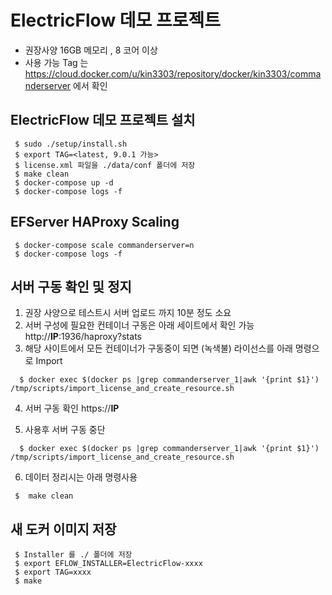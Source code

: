 # ElectricFlow 데모 프로젝트

- 권장사양 16GB 메모리 , 8 코어 이상
- 사용 가능 Tag 는 https://cloud.docker.com/u/kin3303/repository/docker/kin3303/commanderserver 에서 확인

## ElectricFlow 데모 프로젝트 설치

```console
 $ sudo ./setup/install.sh
 $ export TAG=<latest, 9.0.1 가능>
 $ license.xml 파일을 ./data/conf 폴더에 저장
 $ make clean
 $ docker-compose up -d
 $ docker-compose logs -f
```

## EFServer HAProxy Scaling 

```console
 $ docker-compose scale commanderserver=n
 $ docker-compose logs -f
```

## 서버 구동 확인 및 정지

1. 권장 사양으로 테스트시 서버 업로드 까지 10분 정도 소요
2. 서버 구성에 필요한 컨테이너 구동은 아래 세이트에서 확인 가능
   http://****IP****:1936/haproxy?stats
3. 해당 사이트에서 모든 컨테이너가 구동중이 되면 (녹색불) 라이선스를 아래 명령으로 Import
```console
  $ docker exec $(docker ps |grep commanderserver_1|awk '{print $1}')   /tmp/scripts/import_license_and_create_resource.sh
```
4. 서버 구동 확인 
  https://****IP****
 
5. 사용후 서버 구동 중단
```console
  $ docker exec $(docker ps |grep commanderserver_1|awk '{print $1}')   /tmp/scripts/import_license_and_create_resource.sh
``` 

6. 데이터 정리시는 아래 명령사용
```console
 $  make clean
```

## 새 도커 이미지 저장

```console
 $ Installer 를 ./ 폴더에 저장
 $ export EFLOW_INSTALLER=ElectricFlow-xxxx
 $ export TAG=xxxx
 $ make
``` 

